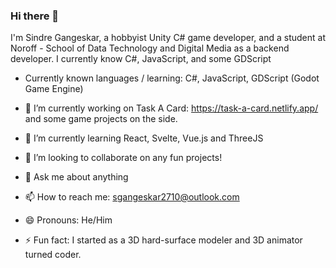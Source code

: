 ### Hi there 👋

I'm Sindre Gangeskar, a hobbyist Unity C# game developer, and a student at Noroff - School of Data Technology and Digital Media as a backend developer. 
I currently know C#, JavaScript, and some GDScript

- Currently known languages / learning: C#, JavaScript, GDScript (Godot Game Engine)

- 🔭 I’m currently working on Task A Card: https://task-a-card.netlify.app/ and some game projects on the side. 
- 🌱 I’m currently learning React, Svelte, Vue.js and ThreeJS
- 👯 I’m looking to collaborate on any fun projects!
- 💬 Ask me about anything
- 📫 How to reach me: sgangeskar2710@outlook.com
- 😄 Pronouns: He/Him
- ⚡ Fun fact: I started as a 3D hard-surface modeler and 3D animator turned coder.

<!--
**sindre-gangeskar/sindre-gangeskar** is a ✨ _special_ ✨ repository because its `README.md` (this file) appears on your GitHub profile.

Here are some ideas to get you started:
-->
